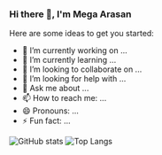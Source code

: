 ### Hi there 👋, I'm Mega Arasan


Here are some ideas to get you started:

- 🔭 I’m currently working on ...
- 🌱 I’m currently learning ...
- 👯 I’m looking to collaborate on ...
- 🤔 I’m looking for help with ...
- 💬 Ask me about ...
- 📫 How to reach me: ...
- 😄 Pronouns: ...
- ⚡ Fun fact: ...

![GitHub stats](https://github-readme-stats.vercel.app/api?username=MegaArasan&theme=synthwave&show_icons=true&count_private=true )
![Top Langs](https://github-readme-stats.vercel.app/api/top-langs/?username=MegaArasan&theme=synthwave )
